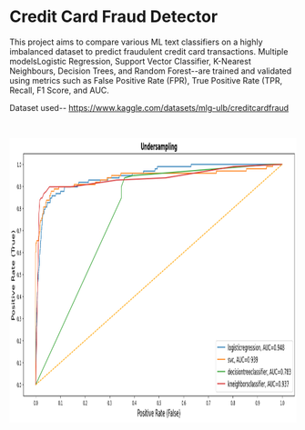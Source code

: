 # Credit Card Fraud Detector

This project aims to compare various ML text classifiers on a highly imbalanced dataset to predict fraudulent credit card transactions. Multiple modelsLogistic Regression, Support Vector Classifier, K-Nearest Neighbours, Decision Trees, and Random Forest--are trained and validated using metrics such as False Positive  Rate (FPR), True Positive Rate (TPR, Recall, F1 Score, and AUC.

Dataset used-- https://www.kaggle.com/datasets/mlg-ulb/creditcardfraud

<br>

<a href="url"><img src="https://github.com/rodeketan/CC_Fraud_Detector/blob/master/Img/domwnload.png" align="left" height="500" width="950"></a>
